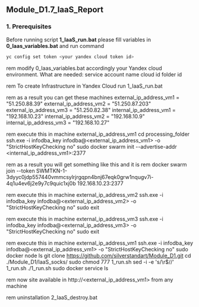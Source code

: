 
## Module_D1.7_IaaS_Report

### 1.	Prerequisites
Before running script **1_IaaS_run.bat** please fill variables in **0_Iaas_variables.bat** and run command 
```sh
yc config set token <your yandex cloud token id>
```

rem modify 0_Iaas_variables.bat accordingly your Yandex cloud environment. What are needed:
service account name
cloud id
folder id

rem To create Infrastructure in Yandex Cloud run 
1_IaaS_run.bat

rem as a result you can get these machines
external_ip_address_vm1 = "51.250.88.39"
external_ip_address_vm2 = "51.250.87.203"
external_ip_address_vm3 = "51.250.82.38"
internal_ip_address_vm1 = "192.168.10.23"
internal_ip_address_vm2 = "192.168.10.9"
internal_ip_address_vm3 = "192.168.10.27"

rem execute this in machine external_ip_address_vm1
cd processing_folder
ssh.exe -i infodba_key infodba@<external_ip_address_vm1> -o "StrictHostKeyChecking no" 
sudo docker swarm init --advertise-addr <internal_ip_address_vm1>:2377

rem as a result you will get something like this and it is <docker swarm join command above>
rem docker swarm join --token SWMTKN-1-3dyyc0jdp557440vmmcsylrjrgqpn4bnj67eqk0grw1nqugv7i-4q1u4ev6j2e9y7c9quic1xj0b 192.168.10.23:2377

rem execute this in machine external_ip_address_vm2
ssh.exe -i infodba_key infodba@<external_ip_address_vm2> -o "StrictHostKeyChecking no"
sudo <docker swarm join command above>
exit

rem execute this in machine external_ip_address_vm3
ssh.exe -i infodba_key infodba@<external_ip_address_vm3> -o "StrictHostKeyChecking no"
sudo <docker swarm join command above>
exit


rem execute this in machine external_ip_address_vm1
ssh.exe -i infodba_key infodba@<external_ip_address_vm1> -o "StrictHostKeyChecking no" 
sudo docker node ls
git clone https://github.com/silverstandart/Module_D1.git
cd ./Module_D1/IaaS_socks/
sudo chmod 777 1_run.sh
sed -i -e 's/\r$//' 1_run.sh
./1_run.sh
sudo docker service ls

rem now site available in http://<external_ip_address_vm1> from any machine


rem uninstallation
2_IaaS_destroy.bat
